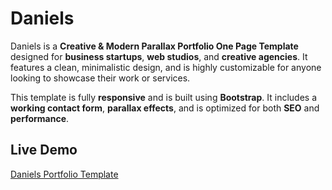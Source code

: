 # Daniels

Daniels is a **Creative & Modern Parallax Portfolio One Page Template** designed for **business startups**, **web studios**, and **creative agencies**. It features a clean, minimalistic design, and is highly customizable for anyone looking to showcase their work or services.

This template is fully **responsive** and is built using **Bootstrap**. It includes a **working contact form**, **parallax effects**, and is optimized for both **SEO** and **performance**.

## Live Demo
[Daniels Portfolio Template](https://devMohamed-Hassan.github.io/Daniels/)

